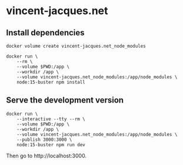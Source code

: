 # vincent-jacques.net

## Install dependencies

    docker volume create vincent-jacques.net_node_modules

    docker run \
        --rm \
        --volume $PWD:/app \
        --workdir /app \
        --volume vincent-jacques.net_node_modules:/app/node_modules \
        node:15-buster npm install

## Serve the development version

    docker run \
        --interactive --tty --rm \
        --volume $PWD:/app \
        --workdir /app \
        --volume vincent-jacques.net_node_modules:/app/node_modules \
        --publish 3000:3000 \
        node:15-buster npm run dev

Then go to http://localhost:3000.
